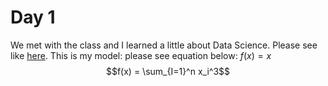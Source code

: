 # Day 1

We met with the class and I learned a little about Data Science.
Please see like [here](apple.com).
This is my model: please see equation below:
$f(x) = x$
$$f(x) = \sum_{I=1}^n x_i^3$$
